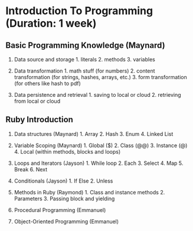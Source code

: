 # Introduction To Programming (Duration: 1 week)
## Basic Programming Knowledge (Maynard)
  1. Data source and storage
    1. literals
    2. methods
    3. variables

  2. Data transformation
    1. math stuff (for numbers)
    2. content transformation (for strings, hashes, arrays, etc.)
    3. form transformation (for others like hash to pdf)

  3. Data persistence and retrieval
    1. saving to local or cloud
    2. retrieving from local or cloud

## Ruby Introduction
  1. Data structures (Maynard)
    1. Array
    2. Hash
    3. Enum
    4. Linked List
  
  2. Variable Scoping (Maynard)
    1. Global ($)
    2. Class (@@)
    3. Instance (@)
    4. Local (within methods, blocks and loops)

  3. Loops and Iterators (Jayson)
    1. While loop
    2. Each
    3. Select
    4. Map
    5. Break
    6. Next

  4. Conditionals (Jayson)
    1. If Else
    2. Unless

  5. Methods in Ruby (Raymond)
    1. Class and instance methods
    2. Parameters
    3. Passing block and yielding

  6. Procedural Programming (Emmanuel)
  7. Object-Oriented Programming (Emmanuel)
